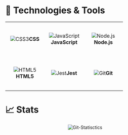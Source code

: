 # 🔧 Technologies & Tools

<table>
    <tr>
        <td align="center" height="108" width="108">
            <img src="https://cdn.jsdelivr.net/gh/devicons/devicon/icons/css3/css3-plain.svg" alt="CSS3"><strong>CSS</strong>
        </td>
        <td align="center" height="108" width="108">
            <img src="https://cdn.jsdelivr.net/gh/devicons/devicon/icons/javascript/javascript-plain.svg" alt="JavaScript"><strong>JavaScript</strong>
        </td>
        <td align="center" height="108" width="108">
            <img src="https://cdn.jsdelivr.net/gh/devicons/devicon/icons/nodejs/nodejs-original.svg" alt="Node.js"><strong>Node.js</strong>
        </td>
    </tr>
    <tr>
        <td align="center" height="108" width="108">
            <img src="https://cdn.jsdelivr.net/gh/devicons/devicon/icons/html5/html5-plain.svg" alt="HTML5"><strong>HTML5</strong>
        </td>
        <td align="center" height="108" width="108">
            <img src="https://cdn.jsdelivr.net/gh/devicons/devicon/icons/jest/jest-plain.svg" alt="Jest"><strong>Jest</strong>
        </td>
        <td align="center" height="108" width="108">
            <img src="https://cdn.jsdelivr.net/gh/devicons/devicon/icons/git/git-original.svg" alt="Git"><strong>Git</strong>
        </td>
    </tr>
</table>

# 📈 Stats
<div style="text-align: center;">
    <img src="https://github-readme-streak-stats.herokuapp.com/?user=odi000&&theme=react&&hide_border=true" alt="Git-Statisctics"> 
</div>

<!--
**Odi000/Odi000** is a ✨ _special_ ✨ repository because its `README.md` (this file) appears on your GitHub profile.

Here are some ideas to get you started:

- 🔭 I’m currently working on ...
- 🌱 I’m currently learning ...
- 👯 I’m looking to collaborate on ...
- 🤔 I’m looking for help with ...
- 💬 Ask me about ...
- 📫 How to reach me: ...
- 😄 Pronouns: ...
- ⚡ Fun fact: ...
-->

<!--Proficency in this technologies-->